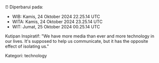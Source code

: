 ⏰ Diperbarui pada:
- WIB: Kamis, 24 Oktober 2024 22.25.14 UTC
- WITA: Kamis, 24 Oktober 2024 23.25.14 UTC
- WIT: Jumat, 25 Oktober 2024 00.25.14 UTC

Kutipan Inspiratif:
"We have more media than ever and more technology in our lives. It's supposed to help us communicate, but it has the opposite effect of isolating us."


Kategori: technology

